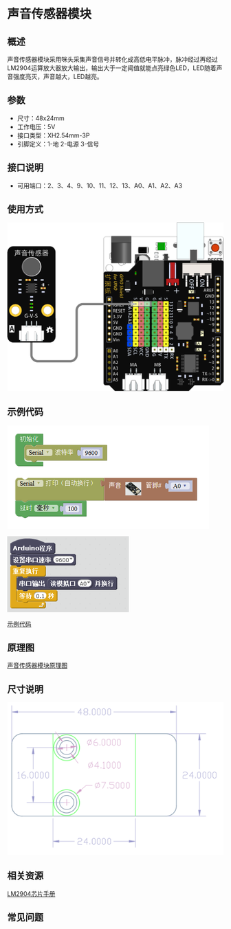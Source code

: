 # 声音传感器模块

## 概述

声音传感器模块采用咪头采集声音信号并转化成高低电平脉冲，脉冲经过再经过LM2904运算放大器放大输出，输出大于一定阈值就能点亮绿色LED，LED随着声音强度亮灭，声音越大，LED越亮。

## 参数

* 尺寸：48x24mm
* 工作电压：5V
* 接口类型：XH2.54mm-3P
* 引脚定义：1-地 2-电源 3-信号

## 接口说明

* 可用端口：2、3、4、9、10、11、12、13、A0、A1、A2、A3

## 使用方式

![](../../.gitbook/assets/arduino-12.png)

## 示例代码

![](../../.gitbook/assets/arduino-85.png)

![](../../.gitbook/assets/arduino-53.png)

[示例代码](http://www.haohaodada.com/show.php?id=956410)

## 原理图

[声音传感器模块原理图](https://github.com/Haohaodada-official/haohaodada-docs/blob/master/原理图/声音传感器模块.pdf)

## 尺寸说明

![](../../.gitbook/assets/arduino-01.png)

## 相关资源

[LM2904芯片手册](https://github.com/Haohaodada-official/haohaodada-docs/blob/master/主要芯片说明书/声音-LM2904.PDF)

## 常见问题

